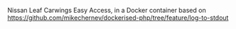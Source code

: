 Nissan Leaf Carwings Easy Access, in a Docker container based on 
https://github.com/mikechernev/dockerised-php/tree/feature/log-to-stdout
